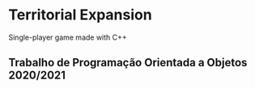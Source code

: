 # Territorial Expansion
 Single-player game made with C++

## Trabalho de Programação Orientada a Objetos 2020/2021 
